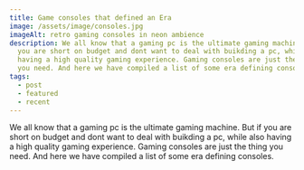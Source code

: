 ```yaml
---
title: Game consoles that defined an Era
image: /assets/image/consoles.jpg
imageAlt: retro gaming consoles in neon ambience
description: We all know that a gaming pc is the ultimate gaming machine. But if
  you are short on budget and dont want to deal with buikding a pc, while also
  having a high quality gaming experience. Gaming consoles are just the thing
  you need. And here we have compiled a list of some era defining consoles.
tags:
  - post
  - featured
  - recent
---
```

We all know that a gaming pc is the ultimate gaming machine. But if you are short on budget and dont want to deal with buikding a pc, while also having a high quality gaming experience. Gaming consoles are just the thing you need. And here we have compiled a list of some era defining consoles.